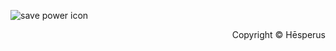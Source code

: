 ![save power icon](https://img1.tucang.cc/api/image/show/ae595ef56efb548dfd6861ff3d6dc986)
<p style="text-align: right;">Copyright ©️ Hēsperus</p>